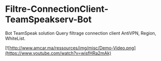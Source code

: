 # Filtre-ConnectionClient-TeamSpeakserv-Bot
Bot TeamSpeak solution Query filtrage connection client AntiVPN, Region, WhiteList.

[![http://www.amcar.ma/ressources/img/misc/Demo-Video.png](https://www.youtube.com/watch?v=wisfHRa2mAk)
